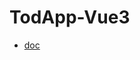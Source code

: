 # TodApp-Vue3

- [doc](https://todo-docs.vercel.app/)
<!-- - [visit online demo](http://www.todapp.com) -->
